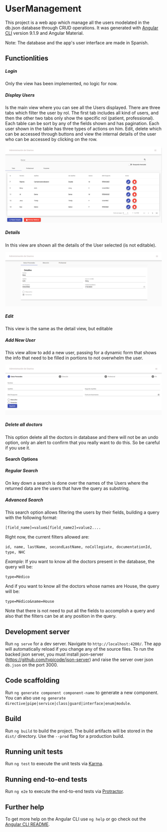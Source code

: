 # UserManagement
This project is a web app which manage all the users modelated in the db.json database through CRUD operations. It was generated with [Angular CLI](https://github.com/angular/angular-cli) version 9.1.9 and Angular Material.

Note: The database and the app's user interface are made in Spanish.

## Functionlities
##### Login
Only the view has been implemented, no logic for now.

##### Display Users
Is the main view where you can see all the Users displayed. There are three tabs which filter the user by rol. The first tab includes all kind of users, and then the other two tabs only show the specific rol (patient, professional). Each table can be sort by any of the fields shown and has pagination. Each user shown in the table has three types of actions on him. Edit, delete which can be accessed through buttons and view the internal details of the user who can be accessed by clicking on the row.

![Main View](https://github.com/williamvn/UserManagement/blob/master/main.png?raw=true)

##### Details
In this view are shown all the details of the User selected (is not editable).

![Main View](https://github.com/williamvn/UserManagement/blob/master/Details.png?raw=true)

##### Edit

This view is the same as the detail view, but editable

##### Add New User
This view allow to add a new user, passing for a dynamic form that shows the info that need to be filled in portions to not overwhelm the user.

![Main View](https://github.com/williamvn/UserManagement/blob/master/NewUser.png?raw=true)

##### Delete all doctors
This option delete all the doctors in database and there will not be an undo option, only an alert to confirm that you really want to do this. So be careful if you use it.

#### Search Options

##### Regular Search
On key down a search is done over the names of the Users where the returned data are the users that have the query as substring.

##### Advanced Search
This search option allows filtering the users by their fields, building a query with the following format:

`[field_name]=value&[field_name2]=value2....`

Right now, the current filters allowed are:

`id, name, lastName, secondLastName, noCollegiate, documentationId, type, NHC`

*Example*:
If you want to know all the doctors present in the database, the query will be:

`type=Médico`

And if you want to know all the doctors whose names are House, the query will be:

`type=Médico&name=House`

Note that there is not need to put all the fields to accomplish a query and also that the filters can be at any position in the query.


## Development server

Run `ng serve` for a dev server. Navigate to `http://localhost:4200/`. The app will automatically reload if you change any of the source files. To run the backed json server, you must install json-server (https://github.com/typicode/json-server) and raise the server over json `db.json` on the port 3000.

## Code scaffolding

Run `ng generate component component-name` to generate a new component. You can also use `ng generate directive|pipe|service|class|guard|interface|enum|module`.

## Build

Run `ng build` to build the project. The build artifacts will be stored in the `dist/` directory. Use the `--prod` flag for a production build.

## Running unit tests

Run `ng test` to execute the unit tests via [Karma](https://karma-runner.github.io).

## Running end-to-end tests

Run `ng e2e` to execute the end-to-end tests via [Protractor](http://www.protractortest.org/).

## Further help

To get more help on the Angular CLI use `ng help` or go check out the [Angular CLI README](https://github.com/angular/angular-cli/blob/master/README.md).
